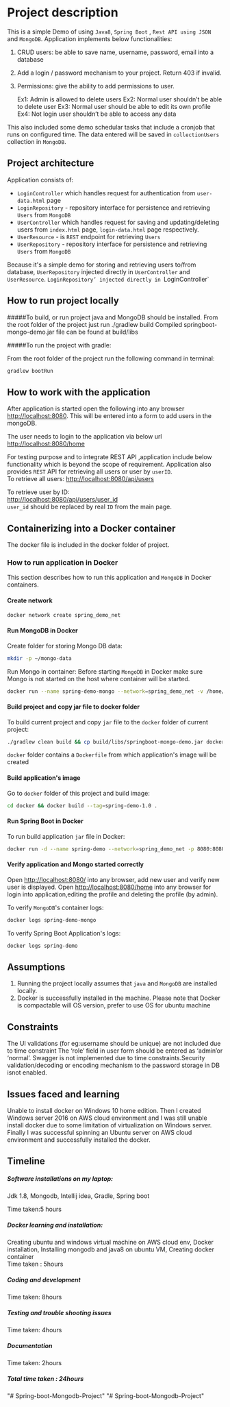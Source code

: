 # Project description

This is a simple Demo of using `Java8`, `Spring Boot` , `Rest API using JSON` and `MongoDB`. Application implements below functionalities:

1.	CRUD users: be able to save name, username, password, email into a database
2.	Add a login / password mechanism to your project. Return 403 if invalid.
3.	Permissions: give the ability to add permissions to user.

	Ex1: Admin is allowed to delete users
	Ex2: Normal user shouldn’t be able to delete user
	Ex3: Normal user should be able to edit its own profile
	Ex4: Not login user shouldn’t be able to access any data 

This also included some demo schedular tasks that include a cronjob that runs on configured time.
The data entered will be saved in `collectionUsers` collection in `MongoDB`. 

## Project architecture

Application consists of:

* `LoginController` which handles request for authentication from `user-data.html` page
* `LoginRepository` - repository interface for persistence and retrieving `Users` from `MongoDB`
* `UserController` which handles request for saving and updating/deleting users from `index.html` page, `login-data.html` page respectively.
* `UserResource` - is `REST` endpoint for retrieving `Users`
* `UserRepository` - repository interface for persistence and retrieving `Users` from `MongoDB`


Because it's a simple demo for storing and retrieving users to/from database, `UserRepository` injected directly in 
`UserController` and `UserResource`. `LoginRepository’ injected directly in `LoginController`



## How to run project locally

#####To build, or run project java and MongoDB should be installed.
From the root folder of the project just run ./gradlew build Compiled springboot-mongo-demo.jar file can be found at build/libs

#####To run the project with gradle:

From the root folder of the project run the following command in terminal:

```bash
gradlew bootRun
```



## How to work with the application

After application is started open the following into any browser [http://localhost:8080](http://localhost:8080). This will be entered into a form to add users in the mongoDB.

The user needs to login to the application via below url
[http://localhost:8080/home](http://localhost:8080/home)

For testing purpose and to integrate REST API ,application include below functionality which is beyond the scope of requirement.
Application also provides `REST` API for retrieving all users or user by `userID`.  
To retrieve all users:
[http://localhost:8080/api/users](http://localhost:8080/api/users) 
  
To retrieve user by ID:   
[http://localhost:8080/api/users/user_id](http://localhost:8080/api/users/user_id)   
`user_id` should be replaced by real `ID` from the main page.


## Containerizing into a Docker container
The docker file is included in the docker folder of project.

### How to run application in Docker

This section describes how to run this application and `MongoDB` in Docker containers.   


#### Create network

```bash
docker network create spring_demo_net
```

#### Run MongoDB in Docker

Create folder for storing Mongo DB data:

```bash
mkdir -p ~/mongo-data
```

Run Mongo in container:
Before starting `MongoDB` in Docker make sure Mongo is not started on the host where container will be started.

```bash
docker run --name spring-demo-mongo --network=spring_demo_net -v /home/ubuntu/mongo-data:/data/db -d mongo  
```

#### Build project and copy jar file to docker folder

To build current project and copy `jar` file to the `docker` folder of current project:

```bash
./gradlew clean build && cp build/libs/springboot-mongo-demo.jar docker/
```

`docker` folder contains a `Dockerfile` from which application's image will be created

#### Build application's image

Go to `docker` folder of this project and build image:

```bash
cd docker && docker build --tag=spring-demo-1.0 .
```

#### Run Spring Boot in Docker

To run build application `jar` file in Docker:

```bash
docker run -d --name spring-demo --network=spring_demo_net -p 8080:8080  spring-demo-1.0 
```

#### Verify application and Mongo started correctly

Open [http://localhost:8080/](http://localhost:8080/) into any browser, add new user and verify new user is displayed.
Open [http://localhost:8080/home](http://localhost:8080/home) into any browser for login into application,editing the profile and deleting the profile (by admin).

To verify `MongoDB`'s container logs:

```bash
docker logs spring-demo-mongo
```

To verify Spring Boot Application's logs:

```bash
docker logs spring-demo
```



## Assumptions
1.	Running the project locally assumes that `java` and `MongoDB` are installed locally.
2.	Docker is successfully installed in the machine. Please note that Docker is compactable will OS version, prefer to use OS for ubuntu machine


## Constraints
The UI validations (for eg:username should be unique) are not included due to time constraint
The ‘role’ field in user form should be entered as ‘admin’or ‘normal’.
Swagger is not implemented due to time constraints.Security validation/decoding or encoding mechanism to the password storage in DB isnot enabled.

## Issues faced and learning
Unable to install docker on Windows 10 home edition. Then I created Windows server 2016 on AWS cloud environment and I was still unable install docker due to some limitation of virtualization on Windows server. Finally I was successful spinning an Ubuntu server on AWS cloud environment and successfully installed the docker.

## Timeline
##### Software installations on my laptop:
Jdk 1.8,
Mongodb,
Intellij idea,
Gradle,
Spring boot
	
Time taken:5 hours

##### Docker learning and installation:
Creating ubuntu and windows virtual machine on AWS cloud env,
Docker installation,
Installing mongodb and java8 on ubuntu VM,
Creating docker container 					
Time taken : 5hours

##### Coding and development						
Time taken: 8hours

##### Testing and trouble shooting issues 				
Time taken: 4hours
##### Documentation							
Time taken: 2hours

##### Total time taken	:						24hours
 







"# Spring-boot-Mongodb-Project" 
"# Spring-boot-Mongodb-Project" 
